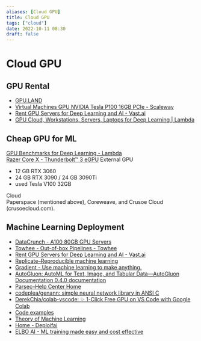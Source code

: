 ```yaml
---
aliases: [Cloud GPU]
title: Cloud GPU
tags: ["cloud"]
date: 2022-10-11 08:30
draft: false
---
```


# Cloud GPU

## GPU Rental

* [GPU.LAND](https://gpu.land/)
* [Virtual Machines GPU NVIDIA Tesla P100 16GB PCIe - Scaleway](https://www.scaleway.com/en/gpu-instances/)
* [Rent GPU Servers for Deep Learning and AI - Vast.ai](https://vast.ai/)
* [GPU Cloud, Workstations, Servers, Laptops for Deep Learning | Lambda](https://lambdalabs.com/)

## Cheap GPU for ML

[GPU Benchmarks for Deep Learning - Lambda](https://lambdalabs.com/gpu-benchmarks)  
[Razer Core X - Thunderbolt™ 3 eGPU](https://www.razer.com/gaming-egpus/razer-core-x) External GPU

* 12 GB RTX 3060
* 24 GB RTX 3090 / 24 GB 3090Ti
* used Tesla V100 32GB

Cloud  
 Paperspace (mentioned above), Coreweave, and Crusoe Cloud (crusoecloud.com).

## Machine Learning Deployment

* [DataCrunch - A100 80GB GPU Servers](https://datacrunch.io/)
* [Towhee - Out-of-box Pipelines - Towhee](https://towhee.io/pipelines?limit=30&page=1)
* [Rent GPU Servers for Deep Learning and AI - Vast.ai](https://vast.ai/)
* [Replicate–Reproducible machine learning](https://replicate.com/)
* [Gradient - Use machine learning to make anything.](https://gradient.run/)
* [AutoGluon: AutoML for Text, Image, and Tabular Data—AutoGluon Documentation 0.4.0 documentation](https://auto.gluon.ai/stable/index.html)
* [Parsec–Help Center Home](https://support.paperspace.com/hc/en-us/articles/115002289833-Parsec)
* [codeplea/genann: simple neural network library in ANSI C](https://github.com/codeplea/genann)
* [DerekChia/colab-vscode: ✨ 1-Click Free GPU on VS Code with Google Colab](https://github.com/DerekChia/colab-vscode)
* [Code examples](https://keras.io/examples/)
* [Theory of Machine Learning](https://www.tml.cs.uni-tuebingen.de/teaching/2020_maths_for_ml/)
* [Home - Deploifai](https://deploif.ai/)
* [ELBO AI - ML training made easy and cost effective](https://www.elbo.ai/)
